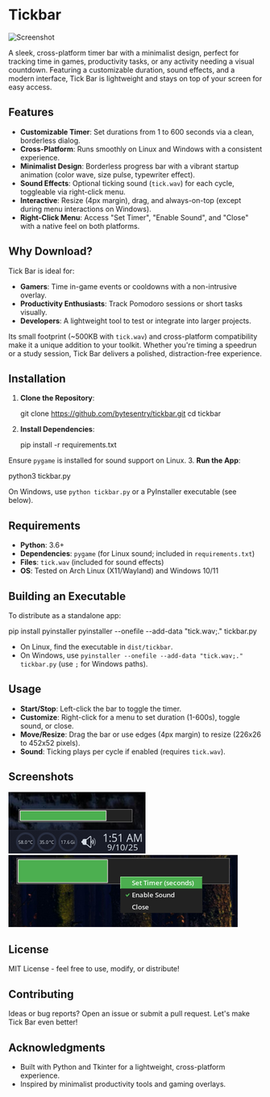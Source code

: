 # Tickbar
![Screenshot](images/tickbar.ico)

A sleek, cross-platform timer bar with a minimalist design, perfect for tracking time in games, productivity tasks, or any activity needing a visual countdown. Featuring a customizable duration, sound effects, and a modern interface, Tick Bar is lightweight and stays on top of your screen for easy access.

## Features
- **Customizable Timer**: Set durations from 1 to 600 seconds via a clean, borderless dialog.
- **Cross-Platform**: Runs smoothly on Linux and Windows with a consistent experience.
- **Minimalist Design**: Borderless progress bar with a vibrant startup animation (color wave, size pulse, typewriter effect).
- **Sound Effects**: Optional ticking sound (`tick.wav`) for each cycle, toggleable via right-click menu.
- **Interactive**: Resize (4px margin), drag, and always-on-top (except during menu interactions on Windows).
- **Right-Click Menu**: Access "Set Timer", "Enable Sound", and "Close" with a native feel on both platforms.

## Why Download?
Tick Bar is ideal for:
- **Gamers**: Time in-game events or cooldowns with a non-intrusive overlay.
- **Productivity Enthusiasts**: Track Pomodoro sessions or short tasks visually.
- **Developers**: A lightweight tool to test or integrate into larger projects.

Its small footprint (~500KB with `tick.wav`) and cross-platform compatibility make it a unique addition to your toolkit. Whether you're timing a speedrun or a study session, Tick Bar delivers a polished, distraction-free experience.

## Installation
1. **Clone the Repository**:

   git clone https://github.com/bytesentry/tickbar.git
   cd tickbar

2. **Install Dependencies**:

   pip install -r requirements.txt

Ensure `pygame` is installed for sound support on Linux.
3. **Run the App**:

   python3 tickbar.py

On Windows, use `python tickbar.py` or a PyInstaller executable (see below).

## Requirements
- **Python**: 3.6+
- **Dependencies**: `pygame` (for Linux sound; included in `requirements.txt`)
- **Files**: `tick.wav` (included for sound effects)
- **OS**: Tested on Arch Linux (X11/Wayland) and Windows 10/11

## Building an Executable
To distribute as a standalone app:

pip install pyinstaller
pyinstaller --onefile --add-data "tick.wav;." tickbar.py

- On Linux, find the executable in `dist/tickbar`.
- On Windows, use `pyinstaller --onefile --add-data "tick.wav;." tickbar.py` (use `;` for Windows paths).

## Usage
- **Start/Stop**: Left-click the bar to toggle the timer.
- **Customize**: Right-click for a menu to set duration (1-600s), toggle sound, or close.
- **Move/Resize**: Drag the bar or use edges (4px margin) to resize (226x26 to 452x52 pixels).
- **Sound**: Ticking plays per cycle if enabled (requires `tick.wav`).

## Screenshots
![Screenshot](images/tickbar1.png)
![Screenshot](images/tickbar2.png)

## License
MIT License - feel free to use, modify, or distribute!

## Contributing
Ideas or bug reports? Open an issue or submit a pull request. Let's make Tick Bar even better!

## Acknowledgments
- Built with Python and Tkinter for a lightweight, cross-platform experience.
- Inspired by minimalist productivity tools and gaming overlays.

